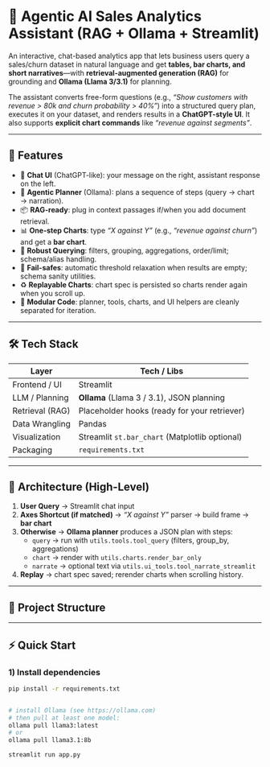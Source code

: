# 🤖 Agentic AI Sales Analytics Assistant (RAG + Ollama + Streamlit)

An interactive, chat-based analytics app that lets business users query a sales/churn dataset in natural language and get **tables, bar charts, and short narratives**—with **retrieval-augmented generation (RAG)** for grounding and **Ollama (Llama 3/3.1)** for planning.

The assistant converts free-form questions (e.g., *“Show customers with revenue > 80k and churn probability > 40%”*) into a structured query plan, executes it on your dataset, and renders results in a **ChatGPT-style UI**. It also supports **explicit chart commands** like *“revenue against segments”*.

---

## 🚀 Features

- 💬 **Chat UI** (ChatGPT-like): your message on the right, assistant response on the left.
- 🧠 **Agentic Planner** (Ollama): plans a sequence of steps (query → chart → narration).
- 📦 **RAG-ready**: plug in context passages if/when you add document retrieval.
- 📊 **One-step Charts**: type *“X against Y”* (e.g., *“revenue against churn”*) and get a **bar chart**.
- 🧮 **Robust Querying**: filters, grouping, aggregations, order/limit; schema/alias handling.
- 🧯 **Fail-safes**: automatic threshold relaxation when results are empty; schema sanity utilities.
- ♻️ **Replayable Charts**: chart spec is persisted so charts render again when you scroll up.
- 🧱 **Modular Code**: planner, tools, charts, and UI helpers are cleanly separated for iteration.

---

## 🛠 Tech Stack

| Layer              | Tech / Libs                                   |
|--------------------|-----------------------------------------------|
| Frontend / UI      | Streamlit                                     |
| LLM / Planning     | **Ollama** (Llama 3 / 3.1), JSON planning     |
| Retrieval (RAG)    | Placeholder hooks (ready for your retriever)  |
| Data Wrangling     | Pandas                                        |
| Visualization      | Streamlit `st.bar_chart` (Matplotlib optional)|
| Packaging          | `requirements.txt`                            |

---

## 🧩 Architecture (High-Level)

1. **User Query** → Streamlit chat input  
2. **Axes Shortcut (if matched)** → *“X against Y”* parser → build frame → **bar chart**  
3. **Otherwise** → **Ollama planner** produces a JSON plan with steps:  
   - `query` → run with `utils.tools.tool_query` (filters, group_by, aggregations)  
   - `chart` → render with `utils.charts.render_bar_only`  
   - `narrate` → optional text via `utils.ui_tools.tool_narrate_streamlit`  
4. **Replay** → chart spec saved; rerender charts when scrolling history.

---

## 📁 Project Structure


---

## ⚡️ Quick Start

### 1) Install dependencies
```bash
pip install -r requirements.txt


# install Ollama (see https://ollama.com)
# then pull at least one model:
ollama pull llama3:latest
# or
ollama pull llama3.1:8b

streamlit run app.py

